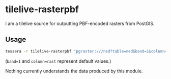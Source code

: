 # tilelive-rasterpbf

I am a tilelive source for outputting PBF-encoded rasters from PostGIS.

## Usage

```bash
tessera -r tilelive-rasterpbf "pgraster:///ned?table=ned&band=1&column=rast"
```

(`band=1` and `column=rast` represent default values.)

Nothing currently understands the data produced by this module.
